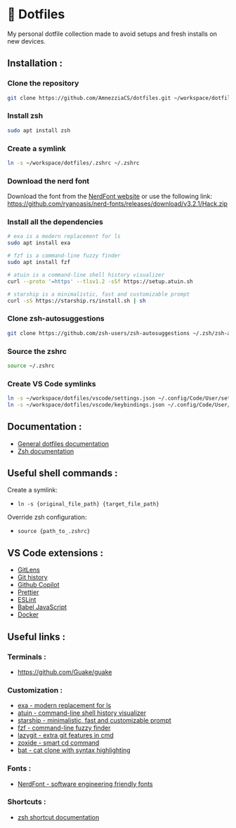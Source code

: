 # 🚀 Dotfiles

My personal dotfile collection made to avoid setups and fresh installs on new devices.

## Installation :

### Clone the repository

```sh
git clone https://github.com/AmnezziaCS/dotfiles.git ~/workspace/dotfiles
```

### Install zsh

```sh
sudo apt install zsh
```

### Create a symlink

```sh
ln -s ~/workspace/dotfiles/.zshrc ~/.zshrc
```

### Download the nerd font

Download the font from the [NerdFont website](https://www.nerdfonts.com/font-downloads) or use the following link: https://github.com/ryanoasis/nerd-fonts/releases/download/v3.2.1/Hack.zip

### Install all the dependencies

```sh
# exa is a modern replacement for ls
sudo apt install exa

# fzf is a command-line fuzzy finder
sudo apt install fzf

# atuin is a command-line shell history visualizer
curl --proto '=https' --tlsv1.2 -sSf https://setup.atuin.sh

# starship is a minimalistic, fast and customizable prompt
curl -sS https://starship.rs/install.sh | sh
```

### Clone zsh-autosuggestions

```sh
git clone https://github.com/zsh-users/zsh-autosuggestions ~/.zsh/zsh-autosuggestions
```

### Source the zshrc

```sh
source ~/.zshrc
```

### Create VS Code symlinks

```sh
ln -s ~/workspace/dotfiles/vscode/settings.json ~/.config/Code/User/settings.json -f
ln -s ~/workspace/dotfiles/vscode/keybindings.json ~/.config/Code/User/keybindings.json -f
```

## Documentation :

- [General dotfiles documentation](https://dotfiles.github.io/)
- [Zsh documentation](https://zsh.sourceforge.io/Doc/Release/zsh_toc.html)

## Useful shell commands :

Create a symlink:

- `ln -s {original_file_path} {target_file_path}`

Override zsh configuration:

- `source {path_to_.zshrc}`

## VS Code extensions :

- [GitLens](https://marketplace.visualstudio.com/items?itemName=eamodio.gitlens)
- [Git history](https://marketplace.visualstudio.com/items?itemName=donjayamanne.githistory)
- [Github Copilot](https://marketplace.visualstudio.com/items?itemName=github.copilot)
- [Prettier](https://marketplace.visualstudio.com/items?itemName=esbenp.prettier-vscode)
- [ESLint](https://marketplace.visualstudio.com/items?itemName=dbaeumer.vscode-eslint)
- [Babel JavaScript](https://marketplace.visualstudio.com/items?itemName=mgmcdermott.vscode-language-babel)
- [Docker](https://marketplace.visualstudio.com/items?itemName=ms-azuretools.vscode-docker)

## Useful links :

### Terminals :

- https://github.com/Guake/guake

### Customization :

- [exa - modern replacement for ls](https://the.exa.website/)
- [atuin - command-line shell history visualizer](https://atuin.sh/)
- [starship - minimalistic, fast and customizable prompt](https://starship.rs/)
- [fzf - command-line fuzzy finder](https://github.com/junegunn/fzf)
- [lazygit - extra git features in cmd](https://github.com/jesseduffield/lazygit)
- [zoxide - smart cd command](https://github.com/ajeetdsouza/zoxide)
- [bat - cat clone with syntax highlighting](https://github.com/sharkdp/bat)

### Fonts :

- [NerdFont - software engineering friendly fonts](https://www.nerdfonts.com/font-downloads)

### Shortcuts :

- [zsh shortcut documentation](https://gist.github.com/2KAbhishek/9c6d607e160b0439a186d4fbd1bd81df)
